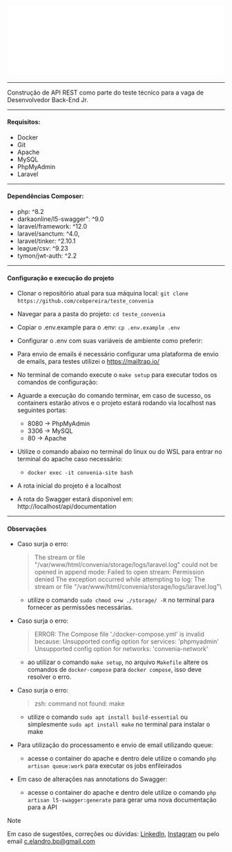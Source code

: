 
![Logo Convenia](public/img/logo_convenia.png)

---

Construção de API REST como parte do teste técnico para a vaga de Desenvolvedor Back-End Jr.

---

#### Requisitos:
* Docker
* Git
* Apache
* MySQL
* PhpMyAdmin
* Laravel

---

#### Dependências Composer:
* php: ^8.2
* darkaonline/l5-swagger": ^9.0
* laravel/framework: ^12.0
* laravel/sanctum: ^4.0,
* laravel/tinker: ^2.10.1
* league/csv: ^9.23
* tymon/jwt-auth: ^2.2

---

#### Configuração e execução do projeto
* Clonar o repositório atual para sua máquina local:
    `git clone https://github.com/cebpereira/teste_convenia`

* Navegar para a pasta do projeto:
    `cd teste_convenia`

* Copiar o .env.example para o .env:
    `cp .env.example .env`

* Configurar o .env com suas variáveis de ambiente como preferir:

* Para envio de emails é necessário configurar uma plataforma de envio de emails, para testes utilizei o https://mailtrap.io/

* No terminal de comando execute o `make setup` para executar todos os comandos de configuração:

* Aguarde a execução do comando terminar, em caso de sucesso, os containers estarão ativos e o projeto estará rodando via localhost nas seguintes portas:
    * 8080 -> PhpMyAdmin
    * 3306 -> MySQL
    * 80 -> Apache
 
* Utilize o comando abaixo no terminal do linux ou do WSL para entrar no terminal do apache caso necessário:
    * `docker exec -it convenia-site bash`
 
* A rota inicial do projeto é a localhost

* A rota do Swagger estará disponivel em: http://localhost/api/documentation

---

#### Observações

- Caso surja o erro:
    > The stream or file "/var/www/html/convenia/storage/logs/laravel.log" could not be opened in append mode: Failed to open stream: Permission denied The exception occurred while attempting to log: The stream or file "/var/www/html/convenia/storage/logs/laravel.log"\
    * utilize o comando `sudo chmod o+w ./storage/ -R` no terminal para fornecer as permissões necessárias.

- Caso surja o erro:
    > ERROR: The Compose file './docker-compose.yml' is invalid because: 
    > Unsupported config option for services: 'phpmyadmin'
    > Unsupported config option for networks: 'convenia-network'
    * ao utilizar o comando `make setup`, no arquivo `Makefile` altere os comandos de `docker-compose` para `docker compose`, isso deve resolver o erro.

- Caso surja o erro:
    > zsh: command not found: make
    * utilize o comando `sudo apt install build-essential` ou simplesmente `sudo apt install make` no terminal para instalar o make

- Para utilização do processamento e envio de email utilizando queue:
    * acesse o container do apache e dentro dele utilize o comando `php artisan queue:work` para executar os jobs enfileirados

- Em caso de alterações nas annotations do Swagger:
    * acesse o container do apache e dentro dele utilize o comando `php artisan l5-swagger:generate` para gerar uma nova documentação para a API
 
> [!NOTE]
> Em caso de sugestões, correções ou dúvidas:
> [LinkedIn](https://www.linkedin.com/in/cebpereira/),
> [Instagram](https://www.instagram.com/c_elandro/)
> ou pelo email c.elandro.bp@gmail.com
